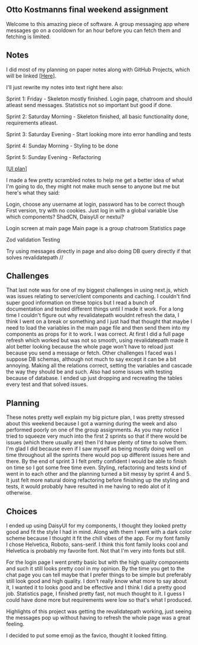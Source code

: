 ## Otto Kostmanns final weekend assignment

Welcome to this amazing piece of software. A group messaging app where messages go on a cooldown for an hour before you can fetch them and fetching is limited.

## Notes

I did most of my planning on paper notes along with GitHub Projects, which will be linked [[Here]](https://github.com/orgs/saltsthlm/projects/66/).

I'll just rewrite my notes into text right here also:

Sprint 1: Friday - Skeleton mostly finished. Login page, chatroom and should atleast send messages. Statistics not so important but good if done.

Sprint 2: Saturday Morning - Skeleton finished, all basic functionality done, requirements atleast.

Sprint 3: Saturday Evening - Start looking more into error handling and tests

Sprint 4: Sunday Morning - Styling to be done

Sprint 5: Sunday Evening - Refactoring

[[UI plan]](https://utfs.io/f/c2e54c5a-72bc-4243-8e5e-3f4f4713d2b2-1xbxjx.jpg)

I made a few pretty scrambled notes to help me get a better idea of what I'm going to do, they might not make much sense to anyone but me but here's what they said:

Login, choose any username at login, password has to be correct though
First version, try with no cookies. Just log in with a global variable
Use which components? ShadCN, DaisyUI or nextui?

Login screen at main page
Main page is a group chatroom
Statistics page

Zod validation
Testing

Try using messages directly in page and also doing DB query directly if that solves revalidatepath
//

## Challenges

That last note was for one of my biggest challenges in using next.js, which was issues relating to server/client components and caching.
I couldn't find super good information on these topics but I read a bunch of documentation and tested different things until I made it work.
For a long time I couldn't figure out why revalidatepath wouldnt refresh the data, I think I went on a break or something and I just had that thought that maybe I need to load the variables in the main page file and then send them into my components as props for it to work.
I was correct. At first I did a full page refresh which worked but was not so smooth, using revalidatepath made it alot better looking because the whole page won't have to reload just because you send a message or fetch.
Other challenges I faced was I suppose DB schemas, although not much to say except it can be a bit annoying.
Making all the relations correct, setting the variables and cascade the way they should be and such.
Also had some issues with testing because of database.
I ended up just dropping and recreating the tables every test and that solved issues.

## Planning

These notes pretty well explain my big picture plan, I was pretty stressed about this weekend because I got a warning during the week and also performed poorly on one of the group assignments.
As you may notice I tried to squeeze very much into the first 2 sprints so that if there would be issues (which there usually are) then I'd have plenty of time to solve them.
I'm glad I did because even if I saw myself as being mostly doing well on time throughout all the sprints there would pop up different issues here and there.
By the end of sprint 3 I felt pretty confident I would be able to finish on time so I got some free time even.
Styling, refactoring and tests kind of went in to each other and the planning turned a bit messy by sprint 4 and 5.
It just felt more natural doing refactoring before finishing up the styling and tests, it would probably have resulted in me having to redo alot of it otherwise.

## Choices

I ended up using DaisyUI for my components, I thought they looked pretty good and fit the style I had in mind. 
Along with them I went with a dark color scheme because I thought it fit the chill vibes of the app.
For my font family I chose Helvetica, Roboto, sans-serif. I think this font family looks cool and Helvetica is probably my favorite font.
Not that I'm very into fonts but still.

For the login page I went pretty basic but with the high quality components and such it still looks pretty cool in my opinion.
By the time you get to the chat page you can tell maybe that I prefer things to be simple but preferably still look good and high quality.
I don't really know what more to say about it, I wanted it to looks good and be effective and I think I did a pretty good job.
Statistics page, I finished pretty fast, not much thought to it. I guess I could have done more but requirements were low so that's what I produced.

Highlights of this project was getting the revalidatepath working, just seeing the messages pop up without having to refresh the whole page was a great feeling.

I decided to put some emoji as the favico, thought it looked fitting.